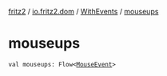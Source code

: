 [fritz2](../../index.md) / [io.fritz2.dom](../index.md) / [WithEvents](index.md) / [mouseups](./mouseups.md)

# mouseups

`val mouseups: Flow<`[`MouseEvent`](https://kotlinlang.org/api/latest/jvm/stdlib/org.w3c.dom.events/-mouse-event/index.html)`>`